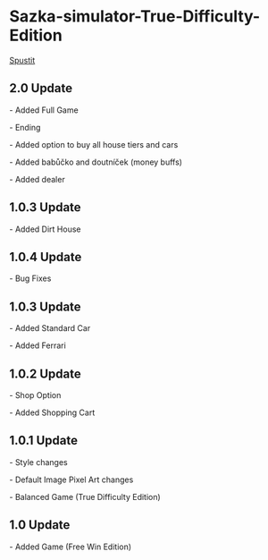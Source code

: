# Sazka-simulator-True-Difficulty-Edition
[Spustit](https://latethen.github.io/Sazka-simulator-True-Difficulty-Edition/)
<h2>2.0 Update</h2>
<p>- Added Full Game</p>
<p>- Ending </p>
<p>- Added option to buy all house tiers and cars</p>
<p>- Added babůčko and doutníček (money buffs)</p>
<p>- Added dealer</p>


<h2>1.0.3 Update</h2>
<p>- Added Dirt House </p>


<h2>1.0.4 Update</h2>
<p>- Bug Fixes</p>


<h2>1.0.3 Update</h2>
<p>- Added Standard Car</p>
<p>- Added Ferrari</p>

<h2>1.0.2 Update</h2>
<p>- Shop Option</p>
<p>- Added Shopping Cart</p>

<h2>1.0.1 Update</h2>
<p>- Style changes</p>
<p>- Default Image Pixel Art changes</p>
<p>- Balanced Game (True Difficulty Edition)</p>

<h2>1.0 Update</h2>
<p>- Added Game (Free Win Edition)</p>
